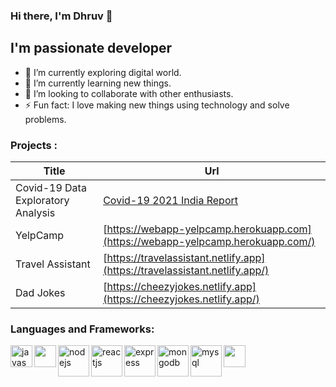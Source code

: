 ### Hi there, I'm Dhruv 👋

## I'm passionate developer

- 🔭 I’m currently exploring digital world.
- 🌱 I’m currently learning new things.
- 👯 I’m looking to collaborate with other enthusiasts.
- ⚡ Fun fact: I love making new things using technology and solve problems.

### Projects :

| Title | Url | 
| ----------- | ----------- |
| Covid-19 Data Exploratory Analysis | [Covid-19 2021 India Report](https://nbviewer.org/github/Dhruv-praju/COVID-19-Tracker/blob/main/India/Indian_Complete_COVID-19_Analysis.ipynb) |
| YelpCamp | [https://webapp-yelpcamp.herokuapp.com](https://webapp-yelpcamp.herokuapp.com/) |
| Travel Assistant | [https://travelassistant.netlify.app](https://travelassistant.netlify.app/) |
| Dad Jokes | [https://cheezyjokes.netlify.app](https://cheezyjokes.netlify.app/) |


### Languages and Frameworks:

<img width="35px" align='left' alt='javascript' src='https://cdn.jsdelivr.net/gh/devicons/devicon/icons/javascript/javascript-plain.svg'>
<img width="35px" align='left' alt='' src='https://cdn.jsdelivr.net/gh/devicons/devicon/icons/python/python-original.svg'>
<img width="35px" alt='' src='https://cdn.jsdelivr.net/gh/devicons/devicon/icons/java/java-original.svg'>
<img width="50rem" alt='nodejs' align='left' src='https://cdn.jsdelivr.net/gh/devicons/devicon/icons/nodejs/nodejs-original.svg'>
<img width="50rem" alt='reactjs' align='left' src='https://cdn.jsdelivr.net/gh/devicons/devicon/icons/react/react-original.svg'>
<img width="50rem" alt='express' align='left' src='https://cdn.jsdelivr.net/gh/devicons/devicon/icons/express/express-original.svg'>
<img width="50rem" alt='mongodb' align='left' src='https://cdn.jsdelivr.net/gh/devicons/devicon/icons/mongodb/mongodb-plain-wordmark.svg'>
<img width="50rem" alt='mysql' align='left' src='https://cdn.jsdelivr.net/gh/devicons/devicon/icons/mysql/mysql-original-wordmark.svg'>

